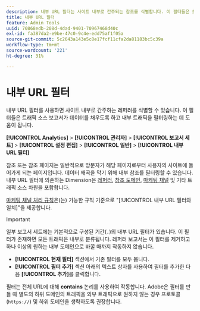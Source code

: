 ```yaml
---
description: 내부 URL 필터는 사이트 내부로 간주되는 참조를 식별합니다. 이 필터들은 트래픽 소스 보고서가 데이터를 채우도록 하고 내부 트래픽을 필터링하는 데 도움이 됩니다.
title: 내부 URL 필터
feature: Admin Tools
uuid: 70868edb-208d-4dad-9401-70967468d40c
exl-id: fa387da2-e9be-47c0-9c4e-edd75af1f05a
source-git-commit: 5c2643a143e5c8e17fcf11cfa2da81183bc5c39a
workflow-type: tm+mt
source-wordcount: '221'
ht-degree: 31%

---
```



# 내부 URL 필터

내부 URL 필터를 사용하면 사이트 내부로 간주하는 레퍼러를 식별할 수 있습니다. 이 필터들은 트래픽 소스 보고서가 데이터를 채우도록 하고 내부 트래픽을 필터링하는 데 도움이 됩니다.

**[!UICONTROL Analytics]** > **[!UICONTROL 관리자]** > **[!UICONTROL 보고서 세트]** > **[!UICONTROL 설정 편집]** > **[!UICONTROL 일반]** > **[!UICONTROL 내부 URL 필터]**

참조 또는 참조 페이지는 일반적으로 방문자가 해당 페이지로부터 사용자의 사이트에 들어가게 되는 페이지입니다. 데이터 왜곡을 막기 위해 내부 참조를 필터링할 수 있습니다. 내부 URL 필터에 의존하는 Dimension은 [레퍼러](/help/components/dimensions/referrer.md), [참조 도메인](/help/components/dimensions/referring-domain.md), [마케팅 채널](/help/components/dimensions/marketing-channel.md) 및 기타 트래픽 소스 차원을 포함합니다.

[마케팅 채널 처리 규칙](../marketing-channels/c-rules.md)은(는) 가능한 규칙 기준으로 &quot;[!UICONTROL 내부 URL 필터와 일치]&quot;을 제공합니다.

>[!IMPORTANT]
>
>일부 보고서 세트에는 기본적으로 구성된 기간(`.`)의 내부 URL 필터가 있습니다. 이 필터가 존재하면 모든 트래픽은 내부로 분류됩니다. 레퍼러 보고서는 이 필터를 제거하고 하나 이상의 원하는 내부 도메인으로 바꿀 때까지 작동하지 않습니다.

* **[!UICONTROL 현재 필터]** 섹션에서 기존 필터를 모두 봅니다.
* **[!UICONTROL 필터 추가]** 섹션 아래의 텍스트 상자를 사용하여 필터를 추가한 다음 **[!UICONTROL 추가]**&#x200B;를 클릭합니다.

필터는 전체 URL에 대해 **contains** 논리를 사용하여 작동합니다. Adobe은 필터를 만들 때 별도의 하위 도메인의 트래픽을 외부 트래픽으로 원하지 않는 경우 프로토콜(`https://`) 및 하위 도메인을 생략하도록 권장합니다.
